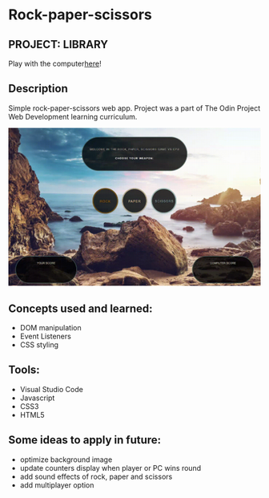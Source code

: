 # Rock-paper-scissors

## PROJECT: LIBRARY

Play with the computer[here](https://wblachut.github.io/Rock-Paper-Scissors_TheOdinProject/)!

## Description

Simple rock-paper-scissors web app. Project was a part of The Odin Project Web Development learning curriculum.

![](rps.gif)

## Concepts used and learned:

* DOM manipulation
* Event Listeners
* CSS styling


## Tools:

* Visual Studio Code
* Javascript
* CSS3
* HTML5


## Some ideas to apply in future:

* optimize background image 
* update counters display when player or PC wins round
* add sound effects of rock, paper and scissors
* add multiplayer option